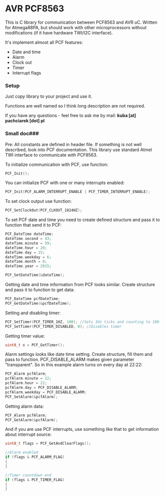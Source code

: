 # AVR PCF8563 #

This is C library for communication between PCF8563 and AVR uC. Written for Atmega88PA, but should work with other microprocessors without modifications (if it have hardware TWI/I2C interface).

It's implement almost all PCF features:

* Date and time
* Alarm
* Clock out
* Timer
* Interrupt flags

### Setup ###

Just copy library to your project and use it.

Functions are well named so I think long description are not required.

If you have any questions - feel free to ask me by mail: **kuba [at] pachciarek [dot] pl**

### Small doc###

Pre: All constants are defined in header file. If something is not well described, look into PCF documentation. This library use standard Atmel TWI interface to communicate with PCF8563.

To initialize communication with PCF, use function:

```c
PCF_Init();
```

You can initialize PCF with one or many interrupts enabled:

```c
PCF_Init(PCF_ALARM_INTERRUPT_ENABLE | PCF_TIMER_INTERRUPT_ENABLE);
```

To set clock output use function:

```c
PCF_SetClockOut(PCF_CLKOUT_1024HZ);
```

To set PCF date and time you need to create defined structure and pass it to function that send it to PCF:

```c
PCF_DateTime dateTime;
dateTime.second = 43;
dateTime.minute = 59;
dateTime.hour = 20;
dateTime.day = 15;
dateTime.weekday = 6;
dateTime.month = 8;
dateTime.year = 2015;

PCF_SetDateTime(&dateTime);
```

Getting date and time information from PCF looks similar. Create structure and pass it to function to get data:

```c
PCF_DateTime pcfDateTime;
PCF_GetDateTime(&pcfDateTime);
```

Setting and disabling timer:

```c
PCF_SetTimer(PCF_TIMER_1HZ, 100); //Sets 1Hz ticks and counting to 100. Max 255
PCF_SetTimer(PCF_TIMER_DISABLED, 0); //Disables timer
```

Getting timer value:

```c
uint8_t x = PCF_GetTimer();
```

Alarm settings looks like date time setting. Create structure, fill them and pass to function. PCF_DISABLE_ALARM makes given parameter "transparent". So in this example alarm turns on every day at 22:22:

```c
PCF_Alarm pcfAlarm;
pcfAlarm.minute = 22;
pcfAlarm.hour = 22;
pcfAlarm.day = PCF_DISABLE_ALARM;
pcfAlarm.weekday = PCF_DISABLE_ALARM;
PCF_SetAlarm(&pcfAlarm);
```

Getting alarm data:

```c
PCF_Alarm pcfAlarm;
PCF_GetAlarm(&pcfAlarm);
```

And if you are use PCF interrupts, use something like that to get information about interrupt source:

```c
uint8_t flags = PCF_GetAndClearFlags();

//Alarm enabled
if (flags & PCF_ALARM_FLAG)
{
}

//Timer countdown end
if (flags & PCF_TIMER_FLAG)
{
}
```
